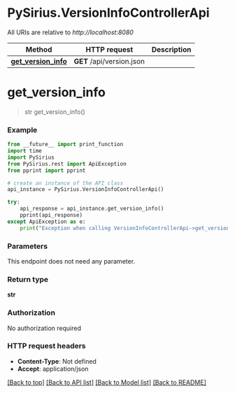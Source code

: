# PySirius.VersionInfoControllerApi

All URIs are relative to *http://localhost:8080*

Method | HTTP request | Description
------------- | ------------- | -------------
[**get_version_info**](VersionInfoControllerApi.md#get_version_info) | **GET** /api/version.json | 

# **get_version_info**
> str get_version_info()



### Example
```python
from __future__ import print_function
import time
import PySirius
from PySirius.rest import ApiException
from pprint import pprint

# create an instance of the API class
api_instance = PySirius.VersionInfoControllerApi()

try:
    api_response = api_instance.get_version_info()
    pprint(api_response)
except ApiException as e:
    print("Exception when calling VersionInfoControllerApi->get_version_info: %s\n" % e)
```

### Parameters
This endpoint does not need any parameter.

### Return type

**str**

### Authorization

No authorization required

### HTTP request headers

 - **Content-Type**: Not defined
 - **Accept**: application/json

[[Back to top]](#) [[Back to API list]](../README.md#documentation-for-api-endpoints) [[Back to Model list]](../README.md#documentation-for-models) [[Back to README]](../README.md)


